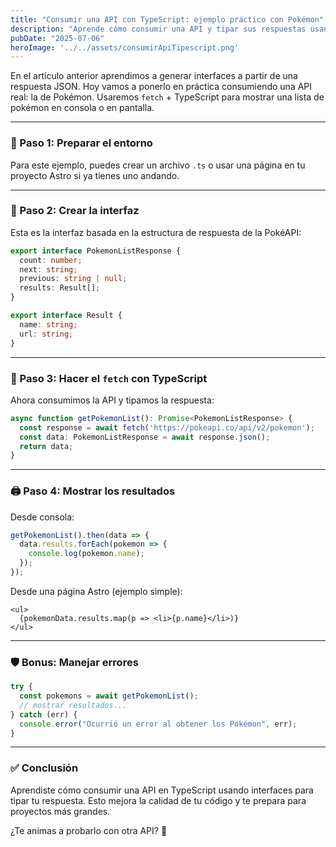 ```yaml
---
title: "Consumir una API con TypeScript: ejemplo práctico con Pokémon"
description: "Aprende cómo consumir una API y tipar sus respuestas usando interfaces TypeScript. Un ejemplo real con la PokéAPI."
pubDate: "2025-07-06"
heroImage: '../../assets/consumirApiTipescript.png'
---
```


En el artículo anterior aprendimos a generar interfaces a partir de una respuesta JSON. Hoy vamos a ponerlo en práctica consumiendo una API real: la de Pokémon. Usaremos `fetch` + TypeScript para mostrar una lista de pokémon en consola o en pantalla.

---

### 🧱 Paso 1: Preparar el entorno

Para este ejemplo, puedes crear un archivo `.ts` o usar una página en tu proyecto Astro si ya tienes uno andando.

---

### 📐 Paso 2: Crear la interfaz

Esta es la interfaz basada en la estructura de respuesta de la PokéAPI:

```ts
export interface PokemonListResponse {
  count: number;
  next: string;
  previous: string | null;
  results: Result[];
}

export interface Result {
  name: string;
  url: string;
}
```

---

### 🔄 Paso 3: Hacer el `fetch` con TypeScript

Ahora consumimos la API y tipamos la respuesta:

```ts
async function getPokemonList(): Promise<PokemonListResponse> {
  const response = await fetch('https://pokeapi.co/api/v2/pokemon');
  const data: PokemonListResponse = await response.json();
  return data;
}
```

---

### 🖨️ Paso 4: Mostrar los resultados

Desde consola:

```ts
getPokemonList().then(data => {
  data.results.forEach(pokemon => {
    console.log(pokemon.name);
  });
});
```

Desde una página Astro (ejemplo simple):

```astro
<ul>
  {pokemonData.results.map(p => <li>{p.name}</li>)}
</ul>
```

---

### 🛡️ Bonus: Manejar errores

```ts
try {
  const pokemons = await getPokemonList();
  // mostrar resultados...
} catch (err) {
  console.error("Ocurrió un error al obtener los Pokémon", err);
}
```

---

### ✅ Conclusión

Aprendiste cómo consumir una API en TypeScript usando interfaces para tipar tu respuesta. Esto mejora la calidad de tu código y te prepara para proyectos más grandes.


¿Te animas a probarlo con otra API? 🚀

